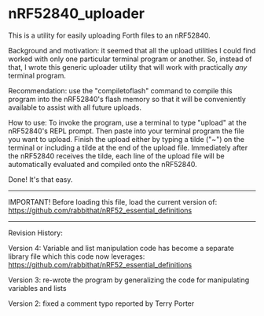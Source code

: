 # nRF52840_uploader
This is a utility for easily uploading Forth files to an nRF52840.

Background and motivation:  it seemed that all the upload utilities I could find worked with only one particular terminal program or another.  So, instead of that, I wrote this generic uploader utility that will work with practically *any* terminal program.  

Recommendation: use the "compiletoflash" command to compile this program into the nRF52840's flash memory so that it will be conveniently available to assist with all future uploads.

How to use:  To invoke the program, use a terminal to type "upload" at the nRF52840's REPL prompt.  Then paste into your terminal program the file you want to upload.  Finish the upload either by typing a tilde ("~") on the terminal or including a tilde at the end of the upload file.  Immediately after the nRF52840 receives the tilde, each line of the upload file will be automatically evaluated and compiled onto the nRF52840.

Done!  It's that easy.

------------------------------------------------------------------------------------------------

IMPORTANT!  Before loading this file, load the current version of: https://github.com/rabbithat/nRF52_essential_definitions

------------------------------------------------------------------------------------------------

Revision History:

Version 4: Variable and list manipulation code has become a separate library file which this code now leverages:  https://github.com/rabbithat/nRF52_essential_definitions

Version 3: re-wrote the program by generalizing the code for manipulating variables and lists

Version 2: fixed a comment typo reported by Terry Porter
